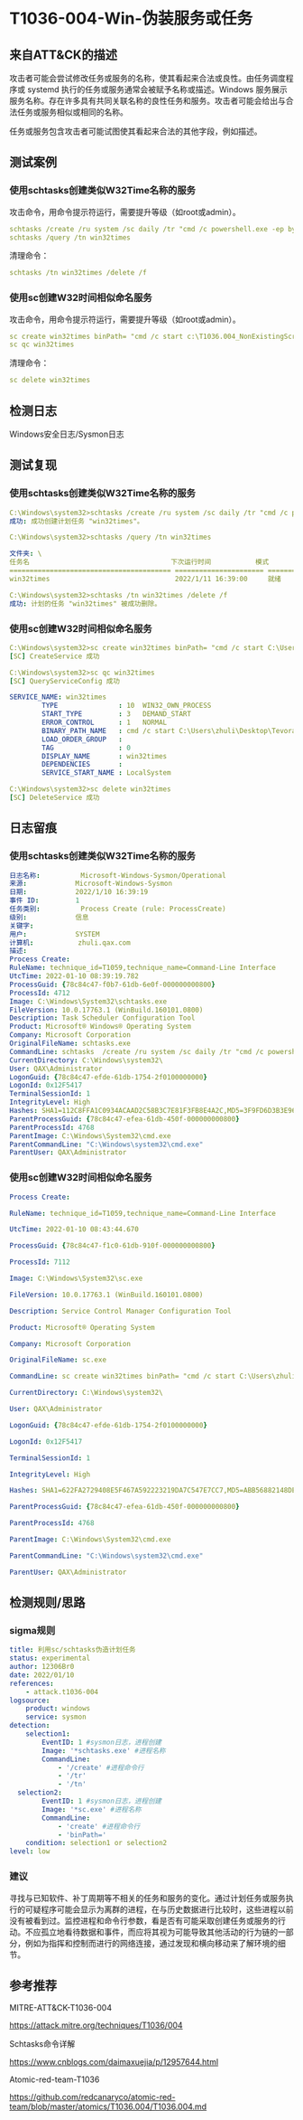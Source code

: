 # T1036-004-Win-伪装服务或任务

## 来自ATT&CK的描述

攻击者可能会尝试修改任务或服务的名称，使其看起来合法或良性。由任务调度程序或 systemd 执行的任务或服务通常会被赋予名称或描述。Windows 服务展示服务名称。存在许多具有共同关联名称的良性任务和服务。攻击者可能会给出与合法任务或服务相似或相同的名称。

任务或服务包含攻击者可能试图使其看起来合法的其他字段，例如描述。

## 测试案例

### 使用schtasks创建类似W32Time名称的服务

攻击命令，用命令提示符运行，需要提升等级（如root或admin）。

```yml
schtasks /create /ru system /sc daily /tr "cmd /c powershell.exe -ep bypass -file c:\T1036.004_NonExistingScript.ps1" /tn win32times /f
schtasks /query /tn win32times
```

清理命令：

```yml
schtasks /tn win32times /delete /f
```

### 使用sc创建W32时间相似命名服务

攻击命令，用命令提示符运行，需要提升等级（如root或admin）。

```yml
sc create win32times binPath= "cmd /c start c:\T1036.004_NonExistingScript.ps1"
sc qc win32times
```

清理命令：

```yml
sc delete win32times
```

## 检测日志

Windows安全日志/Sysmon日志

## 测试复现

### 使用schtasks创建类似W32Time名称的服务

```yml
C:\Windows\system32>schtasks /create /ru system /sc daily /tr "cmd /c powershell.exe -ep bypass -file C:\Users\zhuli\Desktop\TevoraAutomatedRTGui\atomic-red-team-master\atomics\T1036.004\test.ps1" /tn win32times /f
成功: 成功创建计划任务 "win32times"。

C:\Windows\system32>schtasks /query /tn win32times

文件夹: \
任务名                                   下次运行时间           模式
======================================== ====================== ===============
win32times                               2022/1/11 16:39:00     就绪

C:\Windows\system32>schtasks /tn win32times /delete /f
成功: 计划的任务 "win32times" 被成功删除。
```

### 使用sc创建W32时间相似命名服务

```yml
C:\Windows\system32>sc create win32times binPath= "cmd /c start C:\Users\zhuli\Desktop\TevoraAutomatedRTGui\atomic-red-team-master\atomics\T1036.004\test.ps1"
[SC] CreateService 成功

C:\Windows\system32>sc qc win32times
[SC] QueryServiceConfig 成功

SERVICE_NAME: win32times
        TYPE               : 10  WIN32_OWN_PROCESS
        START_TYPE         : 3   DEMAND_START
        ERROR_CONTROL      : 1   NORMAL
        BINARY_PATH_NAME   : cmd /c start C:\Users\zhuli\Desktop\TevoraAutomatedRTGui\atomic-red-team-master\atomics\T1036.004\test.ps1
        LOAD_ORDER_GROUP   :
        TAG                : 0
        DISPLAY_NAME       : win32times
        DEPENDENCIES       :
        SERVICE_START_NAME : LocalSystem

C:\Windows\system32>sc delete win32times
[SC] DeleteService 成功
```

## 日志留痕

### 使用schtasks创建类似W32Time名称的服务

```yml
日志名称:          Microsoft-Windows-Sysmon/Operational
来源:            Microsoft-Windows-Sysmon
日期:            2022/1/10 16:39:19
事件 ID:         1
任务类别:          Process Create (rule: ProcessCreate)
级别:            信息
关键字:           
用户:            SYSTEM
计算机:           zhuli.qax.com
描述:
Process Create:
RuleName: technique_id=T1059,technique_name=Command-Line Interface
UtcTime: 2022-01-10 08:39:19.782
ProcessGuid: {78c84c47-f0b7-61db-6e0f-000000000800}
ProcessId: 4712
Image: C:\Windows\System32\schtasks.exe
FileVersion: 10.0.17763.1 (WinBuild.160101.0800)
Description: Task Scheduler Configuration Tool
Product: Microsoft® Windows® Operating System
Company: Microsoft Corporation
OriginalFileName: schtasks.exe
CommandLine: schtasks  /create /ru system /sc daily /tr "cmd /c powershell.exe -ep bypass -file C:\Users\zhuli\Desktop\TevoraAutomatedRTGui\atomic-red-team-master\atomics\T1036.004\test.ps1" /tn win32times /f
CurrentDirectory: C:\Windows\system32\
User: QAX\Administrator
LogonGuid: {78c84c47-efde-61db-1754-2f0100000000}
LogonId: 0x12F5417
TerminalSessionId: 1
IntegrityLevel: High
Hashes: SHA1=112C8FFA1C0934ACAAD2C58B3C7E81F3FB8E4A2C,MD5=3F9FD6D3B3E96B8F576DB72035DB38A7,SHA256=D6BA2CD73799477C051D9D864C47FCF5108064CDE07D3565871AFA10FC548086,IMPHASH=7EE4BC5589713B3470B8A950256E2E69
ParentProcessGuid: {78c84c47-efea-61db-450f-000000000800}
ParentProcessId: 4768
ParentImage: C:\Windows\System32\cmd.exe
ParentCommandLine: "C:\Windows\system32\cmd.exe" 
ParentUser: QAX\Administrator
```

### 使用sc创建W32时间相似命名服务

```yml
Process Create:

RuleName: technique_id=T1059,technique_name=Command-Line Interface

UtcTime: 2022-01-10 08:43:44.670

ProcessGuid: {78c84c47-f1c0-61db-910f-000000000800}

ProcessId: 7112

Image: C:\Windows\System32\sc.exe

FileVersion: 10.0.17763.1 (WinBuild.160101.0800)

Description: Service Control Manager Configuration Tool

Product: Microsoft® Operating System

Company: Microsoft Corporation

OriginalFileName: sc.exe

CommandLine: sc create win32times binPath= "cmd /c start C:\Users\zhuli\Desktop\TevoraAutomatedRTGui\atomic-red-team-master\atomics\T1036.004\test.ps1"

CurrentDirectory: C:\Windows\system32\

User: QAX\Administrator

LogonGuid: {78c84c47-efde-61db-1754-2f0100000000}

LogonId: 0x12F5417

TerminalSessionId: 1

IntegrityLevel: High

Hashes: SHA1=622FA2729408E5F467A592223219DA7C547E7CC7,MD5=ABB56882148DE65D53ABFC55544A49A8,SHA256=78097C7CD0E57902536C60B7FA17528C313DB20869E5F944223A0BA4C801D39B,IMPHASH=35A7FFDE18D444A92D32C8B2879450FF

ParentProcessGuid: {78c84c47-efea-61db-450f-000000000800}

ParentProcessId: 4768

ParentImage: C:\Windows\System32\cmd.exe

ParentCommandLine: "C:\Windows\system32\cmd.exe" 

ParentUser: QAX\Administrator
```

## 检测规则/思路

### sigma规则

```yml
title: 利用sc/schtasks伪造计划任务
status: experimental
author: 12306Br0
date: 2022/01/10
references:
    - attack.t1036-004
logsource:
    product: windows
    service: sysmon
detection:
    selection1:
        EventID: 1 #sysmon日志，进程创建
        Image: '*schtasks.exe' #进程名称
        CommandLine: 
            - '/create' #进程命令行
            - '/tr'
            - '/tn'
  selection2:
        EventID: 1 #sysmon日志，进程创建
        Image: '*sc.exe' #进程名称
        CommandLine: 
            - 'create' #进程命令行
            - 'binPath='
    condition: selection1 or selection2
level: low
```

### 建议

寻找与已知软件、补丁周期等不相关的任务和服务的变化。通过计划任务或服务执行的可疑程序可能会显示为离群的进程，在与历史数据进行比较时，这些进程以前没有被看到过。监控进程和命令行参数，看是否有可能采取创建任务或服务的行动。不应孤立地看待数据和事件，而应将其视为可能导致其他活动的行为链的一部分，例如为指挥和控制而进行的网络连接，通过发现和横向移动来了解环境的细节。

## 参考推荐

MITRE-ATT&CK-T1036-004

<https://attack.mitre.org/techniques/T1036/004>

Schtasks命令详解

<https://www.cnblogs.com/daimaxuejia/p/12957644.html>

Atomic-red-team-T1036

<https://github.com/redcanaryco/atomic-red-team/blob/master/atomics/T1036.004/T1036.004.md>
